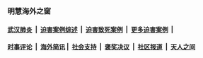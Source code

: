
### 明慧海外之窗

####  [武汉肺炎](indexes/365.md?t=03060300) &nbsp;|&nbsp;  [迫害案例综述](indexes/328.md?t=03060300) &nbsp;|&nbsp; [迫害致死案例](indexes/277.md?t=03060300)  &nbsp;|&nbsp; [更多迫害案例](indexes/81.md?t=03060300)  &nbsp;|&nbsp; 
####  [时事评论](indexes/19.md?t=03060300) &nbsp;|&nbsp; [海外简讯](indexes/245.md?t=03060300)&nbsp;|&nbsp;  [社会支持](indexes/140.md?t=03060300) &nbsp;|&nbsp; [褒奖决议](indexes/282.md?t=03060300) &nbsp;|&nbsp; [社区报道](indexes/91.md?t=03060300)  &nbsp;|&nbsp; [天人之间](indexes/78.md?t=03060300) 

